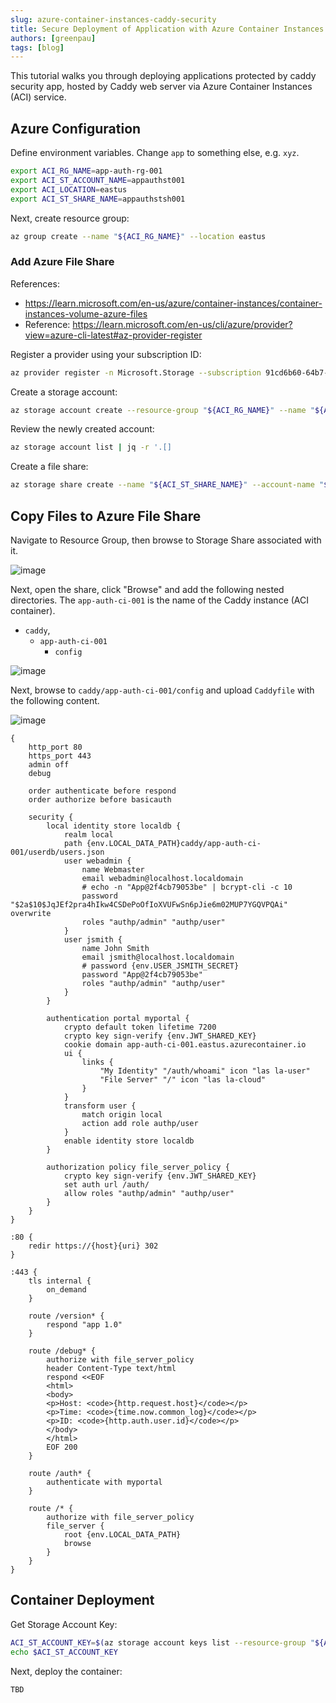 ```yaml
---
slug: azure-container-instances-caddy-security
title: Secure Deployment of Application with Azure Container Instances and Caddy
authors: [greenpau]
tags: [blog]
---
```


This tutorial walks you through deploying applications protected by caddy security app,
hosted by Caddy web server via Azure Container Instances (ACI) service.

## Azure Configuration

Define environment variables. Change `app` to something else, e.g. `xyz`.

```bash
export ACI_RG_NAME=app-auth-rg-001
export ACI_ST_ACCOUNT_NAME=appauthst001
export ACI_LOCATION=eastus
export ACI_ST_SHARE_NAME=appauthstsh001
```

Next, create resource group:

```bash
az group create --name "${ACI_RG_NAME}" --location eastus
```

### Add Azure File Share

References:
* https://learn.microsoft.com/en-us/azure/container-instances/container-instances-volume-azure-files
* Reference: https://learn.microsoft.com/en-us/cli/azure/provider?view=azure-cli-latest#az-provider-register

Register a provider using your subscription ID:

```bash
az provider register -n Microsoft.Storage --subscription 91cd6b60-64b7-46e2-bffb-952352196549
```

Create a storage account:

```bash
az storage account create --resource-group "${ACI_RG_NAME}" --name "${ACI_ST_ACCOUNT_NAME}" --location "${ACI_LOCATION}" --sku Standard_LRS
```

Review the newly created account:

```bash
az storage account list | jq -r '.[]
```

Create a file share:

```bash
az storage share create --name "${ACI_ST_SHARE_NAME}" --account-name "${ACI_ST_ACCOUNT_NAME}"
```


## Copy Files to Azure File Share

Navigate to Resource Group, then browse to Storage Share associated with it.

![image](https://github.com/authcrunch/authcrunch.github.io/assets/3826416/447d6cef-d50e-4c2b-85be-676970a2712a)

Next, open the share, click "Browse" and add the following nested directories. The `app-auth-ci-001` is the name of the Caddy instance (ACI container).

* `caddy`,
  - `app-auth-ci-001`
    * `config`

![image](https://github.com/authcrunch/authcrunch.github.io/assets/3826416/ee9c2d02-e9a7-4790-a34b-7c959b5c1d8e)

Next, browse to `caddy/app-auth-ci-001/config` and upload `Caddyfile` with the following content.

![image](https://github.com/authcrunch/authcrunch.github.io/assets/3826416/a58883fc-3d13-40e9-aae0-1ed037f6cd0a)

```
{
	http_port 80
	https_port 443
	admin off
	debug

	order authenticate before respond
	order authorize before basicauth

	security {
		local identity store localdb {
			realm local
			path {env.LOCAL_DATA_PATH}caddy/app-auth-ci-001/userdb/users.json
			user webadmin {
				name Webmaster
				email webadmin@localhost.localdomain
				# echo -n "App@2f4cb79053be" | bcrypt-cli -c 10
				password "$2a$10$JqJEf2pra4hIkw4CSDePoOfIoXVUFwSn6pJie6m02MUP7YGQVPQAi" overwrite
				roles "authp/admin" "authp/user"
			}
			user jsmith {
				name John Smith
				email jsmith@localhost.localdomain
				# password {env.USER_JSMITH_SECRET}
				password "App@2f4cb79053be"
				roles "authp/admin" "authp/user"
			}
		}

		authentication portal myportal {
			crypto default token lifetime 7200
			crypto key sign-verify {env.JWT_SHARED_KEY}
			cookie domain app-auth-ci-001.eastus.azurecontainer.io
			ui {
				links {
					"My Identity" "/auth/whoami" icon "las la-user"
					"File Server" "/" icon "las la-cloud"
				}
			}
			transform user {
				match origin local
				action add role authp/user
			}
			enable identity store localdb
		}

		authorization policy file_server_policy {
			crypto key sign-verify {env.JWT_SHARED_KEY}
			set auth url /auth/
			allow roles "authp/admin" "authp/user"
		}
	}
}

:80 {
	redir https://{host}{uri} 302
}

:443 {
	tls internal {
		on_demand
	}

	route /version* {
		respond "app 1.0"
	}

	route /debug* {
		authorize with file_server_policy
		header Content-Type text/html
		respond <<EOF
		<html>
		<body>
		<p>Host: <code>{http.request.host}</code></p>
		<p>Time: <code>{time.now.common_log}</code></p>
		<p>ID: <code>{http.auth.user.id}</code></p>
		</body>
		</html>
		EOF 200
	}

	route /auth* {
		authenticate with myportal
	}

	route /* {
		authorize with file_server_policy
		file_server {
			root {env.LOCAL_DATA_PATH}
			browse
		}
	}
}
```

## Container Deployment

Get Storage Account Key:

```bash
ACI_ST_ACCOUNT_KEY=$(az storage account keys list --resource-group "${ACI_RG_NAME}" --account-name "${ACI_ST_ACCOUNT_NAME}" --query "[0].value" --output tsv)
echo $ACI_ST_ACCOUNT_KEY
```

Next, deploy the container:

```
TBD
```
